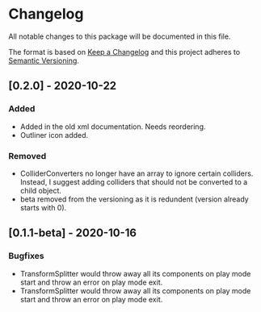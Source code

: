 # Changelog
All notable changes to this package will be documented in this file.

The format is based on [Keep a Changelog](http://keepachangelog.com/en/1.0.0/)
and this project adheres to [Semantic Versioning](http://semver.org/spec/v2.0.0.html).

## [0.2.0] - 2020-10-22
### Added
- Added in the old xml documentation. Needs reordering.
- Outliner icon added.

### Removed
- ColliderConverters no longer have an array to ignore certain colliders. Instead, I suggest adding colliders that should not be converted to a child object.
- beta removed from the versioning as it is redundent (version already starts with 0).

## [0.1.1-beta] - 2020-10-16
### Bugfixes
- TransformSplitter would throw away all its components on play mode start and throw an error on play mode exit.
- TransformSplitter would throw away all its components on play mode start and throw an error on play mode exit.
